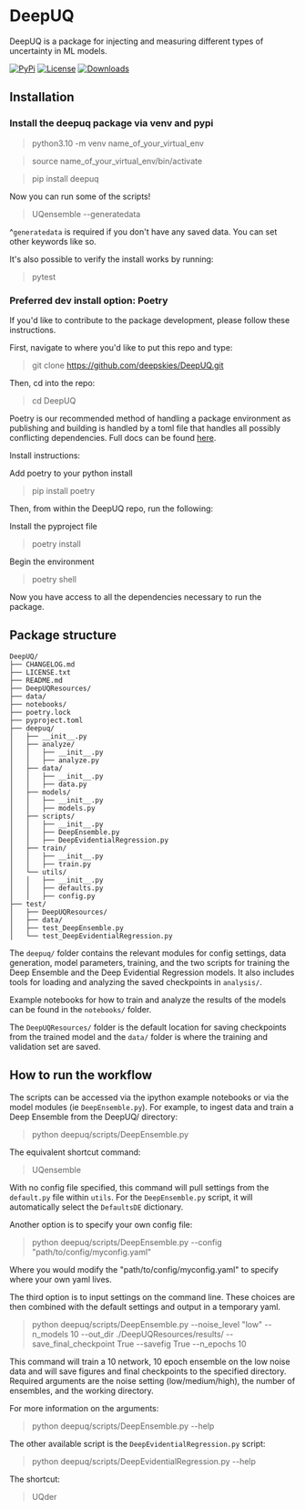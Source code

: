 # DeepUQ
DeepUQ is a package for injecting and measuring different types of uncertainty in ML models.

[![PyPi](https://img.shields.io/badge/PyPi-0.1.3-blue)](https://pypi.org/project/deepuq/) 
[![License](https://img.shields.io/badge/License-MIT-lightgrey)](https://opensource.org/licenses/MIT)
[![Downloads](https://static.pepy.tech/personalized-badge/deepuq?period=month&units=international_system&left_color=black&right_color=brightgreen&left_text=Total%20Downloads)](https://pepy.tech/project/deepuq)



## Installation

### Install the deepuq package via venv and pypi
> python3.10 -m venv name_of_your_virtual_env

> source name_of_your_virtual_env/bin/activate

> pip install deepuq

Now you can run some of the scripts!
> UQensemble --generatedata

^`generatedata` is required if you don't have any saved data. You can set other keywords like so.

It's also possible to verify the install works by running:
> pytest

### Preferred dev install option: Poetry
If you'd like to contribute to the package development, please follow these instructions.

First, navigate to where you'd like to put this repo and type:
> git clone https://github.com/deepskies/DeepUQ.git

Then, cd into the repo:
> cd DeepUQ

Poetry is our recommended method of handling a package environment as publishing and building is handled by a toml file that handles all possibly conflicting dependencies. 
Full docs can be found [here](https://python-poetry.org/docs/basic-usage/).

Install instructions: 

Add poetry to your python install 
> pip install poetry

Then, from within the DeepUQ repo, run the following:

Install the pyproject file
> poetry install 

Begin the environment
> poetry shell

Now you have access to all the dependencies necessary to run the package.

## Package structure
```
DeepUQ/
├── CHANGELOG.md
├── LICENSE.txt
├── README.md
├── DeepUQResources/
├── data/
├── notebooks/
├── poetry.lock
├── pyproject.toml
├── deepuq/
│   ├── __init__.py
│   ├── analyze/
│   │   ├── __init__.py
│   │   ├── analyze.py
│   ├── data/
│   │   ├── __init__.py
│   │   ├── data.py
│   ├── models/
│   │   ├── __init__.py
│   │   ├── models.py
│   ├── scripts/
│   │   ├── __init__.py
│   │   ├── DeepEnsemble.py
│   │   ├── DeepEvidentialRegression.py
│   ├── train/
│   │   ├── __init__.py
│   │   ├── train.py
│   └── utils/
│   │   ├── __init__.py
│   │   ├── defaults.py
│   │   ├── config.py
├── test/
│   ├── DeepUQResources/
│   ├── data/
│   ├── test_DeepEnsemble.py
│   └── test_DeepEvidentialRegression.py
```
The `deepuq/` folder contains the relevant modules for config settings, data generation, model parameters, training, and the two scripts for training the Deep Ensemble and the Deep Evidential Regression models. It also includes tools for loading and analyzing the saved checkpoints in `analysis/`.

Example notebooks for how to train and analyze the results of the models can be found in the `notebooks/` folder.

The `DeepUQResources/` folder is the default location for saving checkpoints from the trained model and the `data/` folder is where the training and validation set are saved.

## How to run the workflow
The scripts can be accessed via the ipython example notebooks or via the model modules (ie `DeepEnsemble.py`). For example, to ingest data and train a Deep Ensemble from the DeepUQ/ directory:

> python deepuq/scripts/DeepEnsemble.py

The equivalent shortcut command:
> UQensemble

With no config file specified, this command will pull settings from the `default.py` file within `utils`. For the `DeepEnsemble.py` script, it will automatically select the `DefaultsDE` dictionary.

Another option is to specify your own config file:

> python deepuq/scripts/DeepEnsemble.py --config "path/to/config/myconfig.yaml"

Where you would modify the "path/to/config/myconfig.yaml" to specify where your own yaml lives.

The third option is to input settings on the command line. These choices are then combined with the default settings and output in a temporary yaml.

> python deepuq/scripts/DeepEnsemble.py --noise_level "low" --n_models 10 --out_dir ./DeepUQResources/results/ --save_final_checkpoint True --savefig True --n_epochs 10

This command will train a 10 network, 10 epoch ensemble on the low noise data and will save figures and final checkpoints to the specified directory. Required arguments are the noise setting (low/medium/high), the number of ensembles, and the working directory.

For more information on the arguments:
> python deepuq/scripts/DeepEnsemble.py --help

The other available script is the `DeepEvidentialRegression.py` script:
> python deepuq/scripts/DeepEvidentialRegression.py --help

The shortcut:
> UQder





